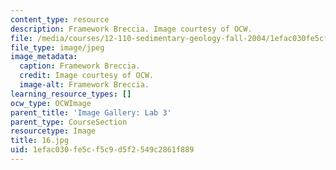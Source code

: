 ```yaml
---
content_type: resource
description: Framework Breccia. Image courtesy of OCW.
file: /media/courses/12-110-sedimentary-geology-fall-2004/1efac030fe5cf5c9d5f2549c2861f889_16.jpg
file_type: image/jpeg
image_metadata:
  caption: Framework Breccia.
  credit: Image courtesy of OCW.
  image-alt: Framework Breccia.
learning_resource_types: []
ocw_type: OCWImage
parent_title: 'Image Gallery: Lab 3'
parent_type: CourseSection
resourcetype: Image
title: 16.jpg
uid: 1efac030-fe5c-f5c9-d5f2-549c2861f889
---
```

